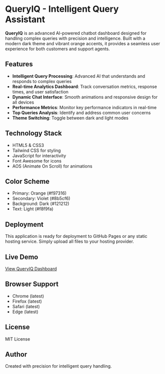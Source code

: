 # QueryIQ - Intelligent Query Assistant

**QueryIQ** is an advanced AI-powered chatbot dashboard designed for handling complex queries with precision and intelligence. Built with a modern dark theme and vibrant orange accents, it provides a seamless user experience for both customers and support agents.

## Features

- **Intelligent Query Processing**: Advanced AI that understands and responds to complex queries
- **Real-time Analytics Dashboard**: Track conversation metrics, response times, and user satisfaction
- **Dynamic Chat Interface**: Smooth animations and responsive design for all devices
- **Performance Metrics**: Monitor key performance indicators in real-time
- **Top Queries Analysis**: Identify and address common user concerns
- **Theme Switching**: Toggle between dark and light modes

## Technology Stack

- HTML5 & CSS3
- Tailwind CSS for styling
- JavaScript for interactivity
- Font Awesome for icons
- AOS (Animate On Scroll) for animations

## Color Scheme

- Primary: Orange (#f97316)
- Secondary: Violet (#8b5cf6)
- Background: Dark (#121212)
- Text: Light (#f8f9fa)

## Deployment

This application is ready for deployment to GitHub Pages or any static hosting service. Simply upload all files to your hosting provider.

## Live Demo

[View QueryIQ Dashboard](https://mihir0804.github.io/Chatops_Customer_Support/)

## Browser Support

- Chrome (latest)
- Firefox (latest)
- Safari (latest)
- Edge (latest)

## License

MIT License

## Author

Created with precision for intelligent query handling.
